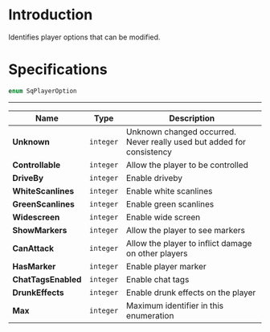 # Introduction

Identifies player options that can be modified.

# Specifications

```js
enum SqPlayerOption
```

----

| Name | Type | Description |
|---|---|---|
| **Unknown** | `integer` | Unknown changed occurred. Never really used but added for consistency |
| **Controllable** | `integer` | Allow the player to be controlled |
| **DriveBy** | `integer` | Enable driveby |
| **WhiteScanlines** | `integer` | Enable white scanlines |
| **GreenScanlines** | `integer` | Enable green scanlines |
| **Widescreen** | `integer` | Enable wide screen |
| **ShowMarkers** | `integer` | Allow the player to see markers |
| **CanAttack** | `integer` | Allow the player to inflict damage on other players |
| **HasMarker** | `integer` | Enable player marker |
| **ChatTagsEnabled** | `integer` | Enable chat tags |
| **DrunkEffects** | `integer` | Enable drunk effects on the player |
| **Max** | `integer` | Maximum identifier in this enumeration |
